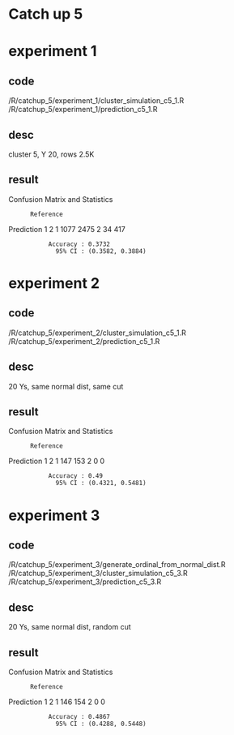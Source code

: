 # Catch up 5

# experiment 1

## code 
/R/catchup_5/experiment_1/cluster_simulation_c5_1.R
/R/catchup_5/experiment_1/prediction_c5_1.R

## desc
cluster 5, Y 20, rows 2.5K

## result
Confusion Matrix and Statistics

          Reference
Prediction    1    2
         1 1077 2475
         2   34  417
                                          
               Accuracy : 0.3732          
                 95% CI : (0.3582, 0.3884)

# experiment 2

## code
/R/catchup_5/experiment_2/cluster_simulation_c5_1.R
/R/catchup_5/experiment_2/prediction_c5_1.R

## desc
20 Ys, same normal dist, same cut

## result
Confusion Matrix and Statistics

          Reference
Prediction   1   2
         1 147 153
         2   0   0
                                          
               Accuracy : 0.49            
                 95% CI : (0.4321, 0.5481)


# experiment 3

## code
/R/catchup_5/experiment_3/generate_ordinal_from_normal_dist.R
/R/catchup_5/experiment_3/cluster_simulation_c5_3.R
/R/catchup_5/experiment_3/prediction_c5_3.R

## desc
20 Ys, same normal dist, random cut

## result
Confusion Matrix and Statistics

          Reference
Prediction   1   2
         1 146 154
         2   0   0
                                          
               Accuracy : 0.4867          
                 95% CI : (0.4288, 0.5448)
